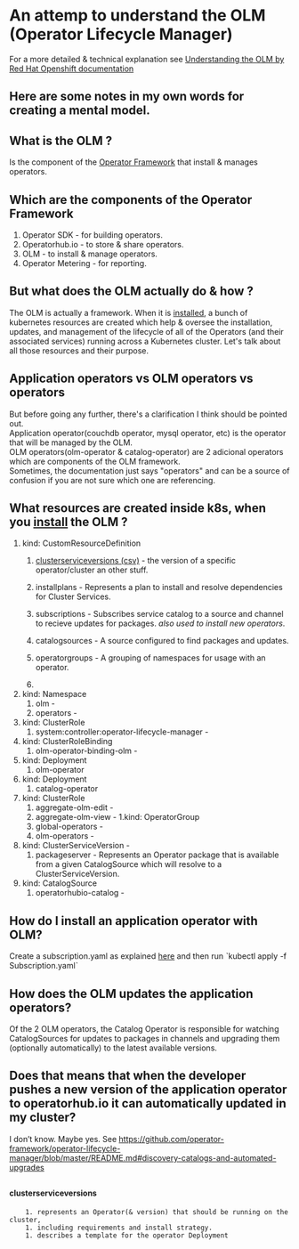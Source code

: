 
# An attemp to understand the OLM (Operator Lifecycle Manager)

For a more detailed & technical explanation see [Understanding the OLM by Red Hat Openshift documentation](https://docs.openshift.com/container-platform/4.1/applications/operators/olm-understanding-olm.html)

## Here are some notes in my own words for creating a mental model.   

## What is the  OLM ?
Is the component of the [Operator Framework](https://github.com/operator-framework) that install & manages operators.

## Which are the components of the Operator Framework
1. Operator SDK - for building operators.
1. Operatorhub.io - to store & share operators.
1. OLM - to install & manage operators.
1. Operator Metering - for reporting.

## But what does the OLM actually do & how ?
The OLM is actually a framework. When it is [installed](https://github.com/operator-framework/operator-lifecycle-manager/blob/master/doc/install/install.md), a bunch of kubernetes resources are created which help & oversee the installation, updates, and management of the lifecycle of all of the Operators (and their associated services) running across a Kubernetes cluster. Let's talk about all those resources and their purpose.

## Application operators vs OLM operators vs operators
But before going any further, there's a clarification I think should be pointed out.  
Application operator(couchdb operator, mysql operator, etc) is the operator that will be managed by the OLM.  
OLM operators(olm-operator & catalog-operator) are 2 adicional operators which are components of the OLM framework.  
Sometimes, the documentation just says "operators" and can be a source of confusion if you are not sure which one are referencing.  


## What resources are created inside k8s, when you [install](https://github.com/operator-framework/operator-lifecycle-manager/blob/master/doc/install/install.md) the OLM ?
1. kind: CustomResourceDefinition
   1. [clusterserviceversions (csv)](#clusterserviceversions) - the version of a specific operator/cluster an other stuff.
      
   1. installplans - Represents a plan to install and resolve dependencies for Cluster Services.
   1. subscriptions - Subscribes service catalog to a source and channel to recieve updates for packages. _also used to install new operators_.
   1. catalogsources - A source configured to find packages and updates.
   1. operatorgroups - A grouping of namespaces for usage with an operator.
   1. 
1. kind: Namespace
   1. olm - 
   1. operators -
1. kind: ClusterRole
   1. system:controller:operator-lifecycle-manager -
1. kind: ClusterRoleBinding
   1. olm-operator-binding-olm -
1. kind: Deployment
   1. olm-operator
1. kind: Deployment
   1. catalog-operator
1. kind: ClusterRole
   1. aggregate-olm-edit -
   1. aggregate-olm-view -
1.kind: OperatorGroup
   1. global-operators -
   1. olm-operators -
1. kind: ClusterServiceVersion -
   1. packageserver - Represents an Operator package that is available from a given CatalogSource which will resolve to a ClusterServiceVersion.
1. kind: CatalogSource
   1. operatorhubio-catalog -

## How do I install an application operator with OLM?
Create a subscription.yaml as explained [here](https://operator-framework.github.io/olm-book/docs/how-do-i-install-my-operator-with-olm.html) and then run ˋkubectl apply -f Subscription.yamlˋ


## How does the OLM updates the application operators?
Of the 2 OLM operators, the Catalog Operator is responsible for watching CatalogSources for updates to packages in channels and upgrading them (optionally automatically) to the latest available versions.  

## Does that means that when the developer pushes a new version of the application operator to operatorhub.io it can automatically updated in my cluster?
I don’t know. Maybe yes. See https://github.com/operator-framework/operator-lifecycle-manager/blob/master/README.md#discovery-catalogs-and-automated-upgrades

##

#### clusterserviceversions
        1. represents an Operator(& version) that should be running on the cluster, 
        1. including requirements and install strategy.
        1. describes a template for the operator Deployment

